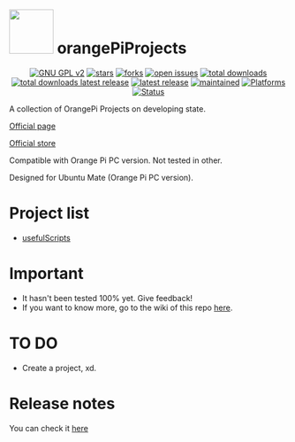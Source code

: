 <img src="https://crunchbase-production-res.cloudinary.com/image/upload/c_pad,h_140,w_140/v1441774870/svrrktzhxw1i7hjrkrae.png" width="80"> orangePiProjects
=============================================

<p align="center">
    <a href="https://www.gnu.org/licenses/gpl-2.0.en.html" target="_blank"><img src="https://img.shields.io/badge/license-GPLv2-blue.svg" alt="GNU GPL v2"></a>
    <a href="https://github.com/adgellida/orangePiProjects/stargazers" target="_blank"><img src="https://img.shields.io/github/stars/adgellida/orangePiProjects.svg" alt="stars"></a>
    <a href="https://github.com/adgellida/orangePiProjects/network" target="_blank"><img src="https://img.shields.io/github/forks/adgellida/orangePiProjects.svg" alt="forks"></a>
    <a href="https://github.com/adgellida/orangePiProjects/issues?q=is%3Aopen" target="_blank"><img src="https://img.shields.io/github/issues/adgellida/orangePiProjects.svg" alt="open issues"></a>
    <a href="https://github.com/adgellida/orangePiProjects/releases/latest" target="_blank"><img src="https://img.shields.io/github/downloads/adgellida/orangePiProjects/total.svg" alt="total downloads"></a>
    <a href="https://github.com/adgellida/orangePiProjects/releases/latest" target="_blank"><img src="https://img.shields.io/github/downloads/adgellida/orangePiProjects/v2017.09.09/total.svg" alt="total downloads latest release"></a>
    <a href="https://github.com/adgellida/orangePiProjects/releases/latest" target="_blank"><img src="https://img.shields.io/badge/latest release-no releases-blue.svg" alt="latest release"></a>
    <a href="https://github.com/adgellida/orangePiProjects/commits/master" target="_blank"><img src="https://img.shields.io/badge/maintained-no-red.svg" alt="maintained"></a>
    <a href="https://github.com/adgellida/orangePiProjects/releases"><img src="https://img.shields.io/badge/platform-Linux-lightgrey.svg" alt="Platforms"></a>
    <a href="https://github.com/adgellida/orangePiProjects/releases"><img src="https://img.shields.io/badge/status-alpha-orange.svg" alt="Status"></a>
</p>

A collection of OrangePi Projects on developing state.

[Official page](http://www.orangepi.org)

[Official store](http://es.aliexpress.com/store/1553371)

Compatible with Orange Pi PC version. Not tested in other.

Designed for Ubuntu Mate (Orange Pi PC version).

Project list
=============================================
* [usefulScripts](https://github.com/adgellida/orangePiProjects/tree/master/usefulScripts)

Important
=============================================
* It hasn't been tested 100% yet. Give feedback!
* If you want to know more, go to the wiki of this repo [here](https://github.com/adgellida/orangePiProjects/wiki).

TO DO
=============================================
* Create a project, xd.

Release notes
=============================================
You can check it [here](https://github.com/adgellida/orangePiProjects/releases)
